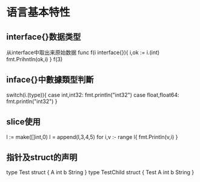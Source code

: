# 语言基本特性
  ## interface{}数据类型
  从interface中取出来原始数据
  func f(i interface{}){
      i,ok := i.(int)
      fmt.Prihntln(ok,i)
  }
  f(3)
  ## inface{}中數據類型判斷 
  switch(i.(type)){
    case int,int32:
      fmt.println("int32")
    case float,float64:
      fmt.println("int32")
  }
  ## slice使用
  l := make([]int,0)
  l = append(l,3,4,5)
  for i,v :- range l{
     fmt.Println(v,i)
  }
  ## 指针及struct的声明
   type Test struct {
      A int
      b String
   }
   type TestChild struct {
      Test
      A int
      b String
   }
